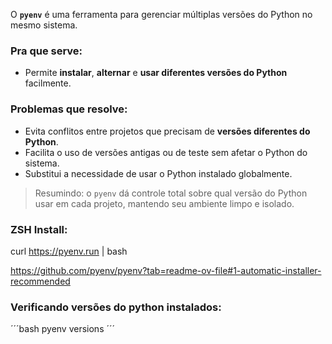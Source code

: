 O **`pyenv`** é uma ferramenta para gerenciar múltiplas versões do Python no mesmo sistema.

### Pra que serve:

* Permite **instalar**, **alternar** e **usar diferentes versões do Python** facilmente.

### Problemas que resolve:

* Evita conflitos entre projetos que precisam de **versões diferentes do Python**.
* Facilita o uso de versões antigas ou de teste sem afetar o Python do sistema.
* Substitui a necessidade de usar o Python instalado globalmente.

> Resumindo: o `pyenv` dá controle total sobre qual versão do Python usar em cada projeto, mantendo seu ambiente limpo e isolado.

### ZSH Install:
curl https://pyenv.run | bash

https://github.com/pyenv/pyenv?tab=readme-ov-file#1-automatic-installer-recommended

### Verificando versões do python instalados:
´´´bash
pyenv versions
´´´
